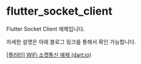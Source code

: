 # flutter_socket_client

Flutter Socket Client 예제입니다.

자세한 설명은 아래 블로그 링크를 통해서 확인 가능합니다.

[[플러터] WiFi 소켓통신 예제 (dart:io)](https://bictoselfdev.blogspot.com/2023/11/flutterSocketEx.html)
